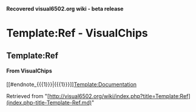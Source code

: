 **Recovered visual6502.org wiki - beta release**

# Template:Ref - VisualChips

## Template:Ref

#### From VisualChips

[[#endnote\_{{{1}}}|{{{1}}}]][Template:Documentation](index.php-title-Template-Documentation.md)

Retrieved from "[http://visual6502.org/wiki/index.php?title=Template:Ref](index.php-title-Template-Ref.md)"

